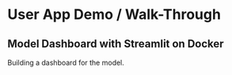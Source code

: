 # User App Demo / Walk-Through

## Model Dashboard with Streamlit on Docker

Building a dashboard for the model.

